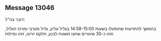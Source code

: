 ## Message 13046

דובר צה"ל:

בהמשך להתרעות שהופעלו בשעות 14:58-15:00 בגליל עליון, גליל מערבי ומרכז הגליל, זוהו כ-30 שיגורים שחצו משטח לבנון, חלקם יורטו, זוהו נפילות.

